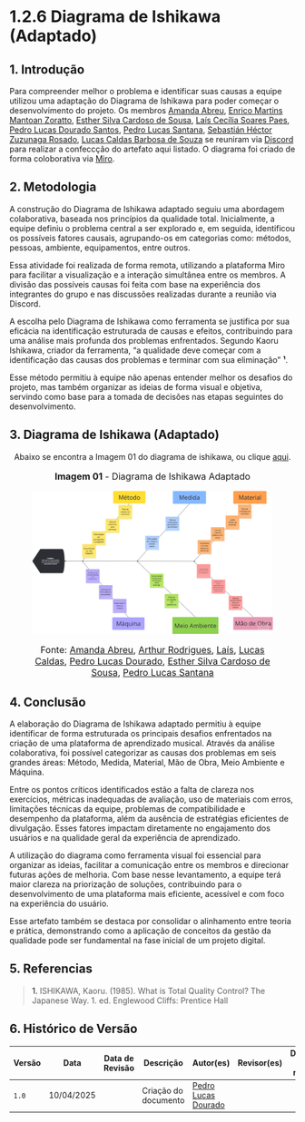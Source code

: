 # 1.2.6 Diagrama de Ishikawa (Adaptado)

## 1. Introdução
Para compreender melhor o problema e identificar suas causas a equipe utilizou uma adaptação do Diagrama de Ishikawa para poder começar o desenvolvimento do projeto. Os membros [Amanda Abreu](https://github.com/Amandaaaaabreu), [Enrico Martins Mantoan Zoratto](https://github.com/sidts), [Esther Silva Cardoso de Sousa](https://github.com/esthersousa), [Laís Cecília Soares Paes](https://github.com/Laisczt), [Pedro Lucas Dourado Santos](https://github.com/lucasdray), [Pedro Lucas Santana](https://github.com/pedrolucas12), [Sebastián Héctor Zuzunaga Rosado](https://github.com/sebazac332), [Lucas Caldas Barbosa de Souza](https://github.com/lucascaldasb) se reuniram via [Discord](http://discord.gg/) para realizar a confeccção do artefato aqui listado. O diagrama foi criado de forma coloborativa via [Miro](https://miro.com/).

## 2. Metodologia
A construção do Diagrama de Ishikawa adaptado seguiu uma abordagem colaborativa, baseada nos princípios da qualidade total. Inicialmente, a equipe definiu o problema central a ser explorado e, em seguida, identificou os possíveis fatores causais, agrupando-os em categorias como: métodos, pessoas, ambiente, equipamentos, entre outros.

Essa atividade foi realizada de forma remota, utilizando a plataforma Miro para facilitar a visualização e a interação simultânea entre os membros. A divisão das possíveis causas foi feita com base na experiência dos integrantes do grupo e nas discussões realizadas durante a reunião via Discord.

A escolha pelo Diagrama de Ishikawa como ferramenta se justifica por sua eficácia na identificação estruturada de causas e efeitos, contribuindo para uma análise mais profunda dos problemas enfrentados. Segundo Kaoru Ishikawa, criador da ferramenta, “a qualidade deve começar com a identificação das causas dos problemas e terminar com sua eliminação” **¹**.

Esse método permitiu à equipe não apenas entender melhor os desafios do projeto, mas também organizar as ideias de forma visual e objetiva, servindo como base para a tomada de decisões nas etapas seguintes do desenvolvimento.

## 3. Diagrama de Ishikawa (Adaptado)
<center>

Abaixo se encontra a Imagem 01 do diagrama de ishikawa, ou clique [aqui](https://github.com/Amandaaaaabreu).

<figure markdown>
  <font size="3"><p style="text-align: center"><b>Imagem 01</b> - Diagrama de Ishikawa Adaptado</p></font>

  <a href="../../img/diagramaIshikawa.png" target="_blank">
    <img src="../../img/diagramaIshikawa.png" alt="Diagrama de Ishikawa Adaptado" style="max-width: 100%; cursor: zoom-in;"/>
  </a>

  <font size="3"><p style="text-align: center">Fonte: 
    [Amanda Abreu](https://github.com/Amandaaaaabreu), 
    [Arthur Rodrigues](https://github.com/arthur-heleno), 
    [Laís](https://github.com/Laisczt), 
    [Lucas Caldas](https://github.com/lucascaldasb), 
    [Pedro Lucas Dourado](https://github.com/lucasdray), 
    [Esther Silva Cardoso de Sousa](https://github.com/esthersousa), 
    [Pedro Lucas Santana](https://github.com/pedrolucas12)
  </p></font>

</figure>

</center>

## 4. Conclusão
A elaboração do Diagrama de Ishikawa adaptado permitiu à equipe identificar de forma estruturada os principais desafios enfrentados na criação de uma plataforma de aprendizado musical. Através da análise colaborativa, foi possível categorizar as causas dos problemas em seis grandes áreas: Método, Medida, Material, Mão de Obra, Meio Ambiente e Máquina.

Entre os pontos críticos identificados estão a falta de clareza nos exercícios, métricas inadequadas de avaliação, uso de materiais com erros, limitações técnicas da equipe, problemas de compatibilidade e desempenho da plataforma, além da ausência de estratégias eficientes de divulgação. Esses fatores impactam diretamente no engajamento dos usuários e na qualidade geral da experiência de aprendizado.

A utilização do diagrama como ferramenta visual foi essencial para organizar as ideias, facilitar a comunicação entre os membros e direcionar futuras ações de melhoria. Com base nesse levantamento, a equipe terá maior clareza na priorização de soluções, contribuindo para o desenvolvimento de uma plataforma mais eficiente, acessível e com foco na experiência do usuário.

Esse artefato também se destaca por consolidar o alinhamento entre teoria e prática, demonstrando como a aplicação de conceitos da gestão da qualidade pode ser fundamental na fase inicial de um projeto digital.

## 5. Referencias

> <a id="#REF1" >1.</a> ISHIKAWA, Kaoru. (1985). What is Total Quality Control? The Japanese Way. 1. ed. Englewood Cliffs: Prentice Hall

## 6. Histórico de Versão
| Versão | Data       | Data de Revisão | Descrição            | Autor(es)                                           | Revisor(es) | Detalhes da revisão |
| ------ | ---------- | --------------- | -------------------- | --------------------------------------------------- | ----------- | ------------------- |
| `1.0`  | 10/04/2025 |                 | Criação do documento | [Pedro Lucas Dourado](https://github.com/lucasdray) |             |                     |